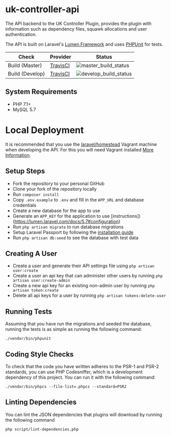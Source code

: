 [master_build_status]: https://travis-ci.com/VATSIM-UK/uk-controller-api.svg?branch=master
[develop_build_status]: https://travis-ci.com/VATSIM-UK/uk-controller-api.svg?branch=develop

# uk-controller-api
The API backend to the UK Controller Plugin, provides the plugin with information such
as dependency files, squawk allocations and user authentication.

The API is built on Laravel's [Lumen Framework](https://lumen.laravel.com/) and uses [PHPUnit](https://phpunit.de/) for tests.

|      Check      |                            Provider                                          |              Status             |
|-----------------|------------------------------------------------------------------------------|---------------------------------|
| Build (Master)  | [TravisCI](https://travis-ci.com/VATSIM-UK/uk-controller-api)                | ![master_build_status]          |
| Build (Develop) | [TravisCI](https://travis-ci.com/VATSIM-UK/uk-controller-api)                | ![develop_build_status]         |

## System Requirements

- PHP 7.1+
- MySQL 5.7

# Local Deployment

It is recommended that you use the [laravel/homestead](https://laravel.com/docs/homestead) Vagrant machine when developing
the API. For this you will need Vagrant installed [More Information](https://www.vagrantup.com/downloads.html).

## Setup Steps

- Fork the repository to your personal GitHub
- Clone your fork of the repository locally
- Run `composer install`
- Copy `.env.example` to `.env` and fill in the `APP_URL` and database credentials
- Create a new database for the app to use
- Generate an `APP_KEY` for the application to use [instructions])(https://lumen.laravel.com/docs/5.7#configuration)
- Run `php artisan migrate` to run database migrations
- Setup Laravel Passport by following the [installation guide](https://laravel.com/docs/5.7/passport#frontend-quickstart)
- Run `php artisan db:seed` to see the database with test data

## Creating A User

- Create a user and generate their API settings file using `php artisan user:create`
- Create a user an api key that can administer other users by running `php artisan user:create-admin`
- Create a new api key for an existing non-admin user by running `php artisan token:create`
- Delete all api keys for a user by running `php artisan tokens:delete-user`

## Running Tests

Assuming that you have run the migrations and seeded the database, running the tests is as simple as
running the following command:

`./vendor/bin/phpunit`

## Coding Style Checks

To check that the code you have written adheres to the PSR-1 and PSR-2 standards, you can use PHP Codesniffer,
which is a development dependency of this project. You can run it with the following command:

`./vendor/bin/phpcs --file-list=.phpcs --standard=PSR2`

## Linting Dependencies

You can lint the JSON dependencies that plugins will download by running the following command

`php script/lint-dependencies.php`
